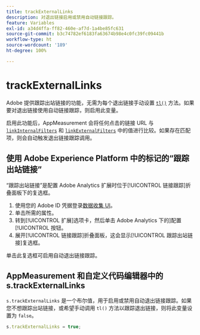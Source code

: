 ```yaml
---
title: trackExternalLinks
description: 对退出链接启用或禁用自动链接跟踪。
feature: Variables
exl-id: a34d4ffa-ff82-460e-af7d-1a4be85fc631
source-git-commit: b3c74782ef6183fa63674b98e4c0fc39fc09441b
workflow-type: ht
source-wordcount: '189'
ht-degree: 100%

---
```


# trackExternalLinks

Adobe 提供跟踪出站链接的功能，无需为每个退出链接手动设置 [`tl()`](../functions/tl-method.md) 方法。如果要对退出链接使用自动链接跟踪，则启用此变量。

启用此功能后，AppMeasurement 会将任何点击的链接 URL 与 [`linkInternalFilters`](linkinternalfilters.md) 和 [`linkExternalFilters`](linkexternalfilters.md) 中的值进行比较。如果存在匹配项，则会自动触发退出链接跟踪调用。

## 使用 Adobe Experience Platform 中的标记的“跟踪出站链接”

“跟踪出站链接”是配置 Adobe Analytics 扩展时位于[!UICONTROL 链接跟踪]折叠面板下的复选框。

1. 使用您的 Adobe ID 凭据登录[数据收集 UI](https://experience.adobe.com/data-collection)。
2. 单击所需的属性。
3. 转到[!UICONTROL 扩展]选项卡，然后单击 Adobe Analytics 下的]配置[!UICONTROL 按钮。
4. 展开[!UICONTROL 链接跟踪]折叠面板，这会显示[!UICONTROL 跟踪出站链接]复选框。

单击此复选框可启用自动退出链接跟踪。

## AppMeasurement 和自定义代码编辑器中的 s.trackExternalLinks

`s.trackExternalLinks` 是一个布尔值，用于启用或禁用自动退出链接跟踪。如果您不想跟踪出站链接，或希望手动调用 `tl()` 方法以跟踪退出链接，则将此变量设置为 `false`。

```js
s.trackExternalLinks = true;
```
